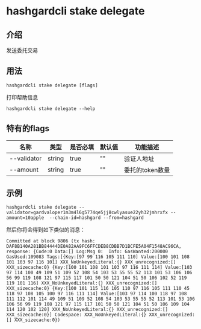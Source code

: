 # hashgardcli stake delegate

## 介绍

发送委托交易

## 用法

```
hashgardcli stake delegate [flags]
```

打印帮助信息
```
hashgardcli stake delegate --help
```

## 特有的flags

| 名称                | 类型   | 是否必填 | 默认值   | 功能描述         |
| --------------------| -----  | -------- | -------- | ---------------- |
| --validator | string | true     | ""       | 验证人地址 |
| --amount            | string | true     | ""       | 委托的token数量 |

## 示例

```
hashgardcli stake delegate --validator=gardvaloper1m3m4l6g5774qe5jj8cwlyasue22yh32jmhrxfx --amount=10apple  --chain-id=hashgard --from=hashgard 
```

然后你将会得到如下类似的消息：
```
Committed at block 9806 (tx hash: DAF8B140A281BB84444DE0A82AA9FC6FFCDEB8CDBB7D1BCFE5A04F1548AC96CA, response: {Code:0 Data:[] Log:Msg 0:  Info: GasWanted:200000 GasUsed:109083 Tags:[{Key:[97 99 116 105 111 110] Value:[100 101 108 101 103 97 116 101] XXX_NoUnkeyedLiteral:{} XXX_unrecognized:[] XXX_sizecache:0} {Key:[100 101 108 101 103 97 116 111 114] Value:[103 97 114 100 49 109 51 109 52 108 54 103 53 55 55 52 113 101 53 106 106 56 99 119 108 121 97 115 117 101 50 50 121 104 51 50 106 102 52 119 119 101 116] XXX_NoUnkeyedLiteral:{} XXX_unrecognized:[] XXX_sizecache:0} {Key:[100 101 115 116 105 110 97 116 105 111 110 45 118 97 108 105 100 97 116 111 114] Value:[103 97 114 100 118 97 108 111 112 101 114 49 109 51 109 52 108 54 103 53 55 55 52 113 101 53 106 106 56 99 119 108 121 97 115 117 101 50 50 121 104 51 50 106 109 104 114 120 102 120] XXX_NoUnkeyedLiteral:{} XXX_unrecognized:[] XXX_sizecache:0}] Codespace: XXX_NoUnkeyedLiteral:{} XXX_unrecognized:[] XXX_sizecache:0})


```